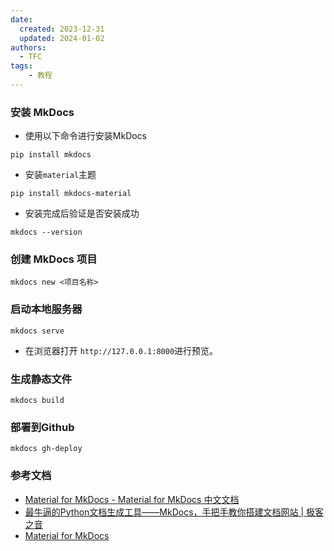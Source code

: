 ```yaml
---
date:
  created: 2023-12-31
  updated: 2024-01-02
authors:
  - TFC
tags:
    - 教程
---
```


### 安装 MkDocs

- 使用以下命令进行安装MkDocs
```shell
pip install mkdocs
```

- 安装`material`主题
```shell
pip install mkdocs-material
```

- 安装完成后验证是否安装成功
```shell
mkdocs --version
```

### 创建 MkDocs 项目
```shell
mkdocs new <项目名称>
```

### 启动本地服务器
```shell
mkdocs serve
```
- 在浏览器打开 `http://127.0.0.1:8000`进行预览。

### 生成静态文件
```shell
mkdocs build
```

### 部署到Github
```shell
mkdocs gh-deploy
```

### 参考文档
- [Material for MkDocs - Material for MkDocs 中文文档](https://mkdoc-material.llango.com/)
- [最牛逼的Python文档生成工具——MkDocs，手把手教你搭建文档网站 | 极客之音](https://www.bmabk.com/index.php/post/311224.html)
- [Material for MkDocs](https://squidfunk.github.io/mkdocs-material/)